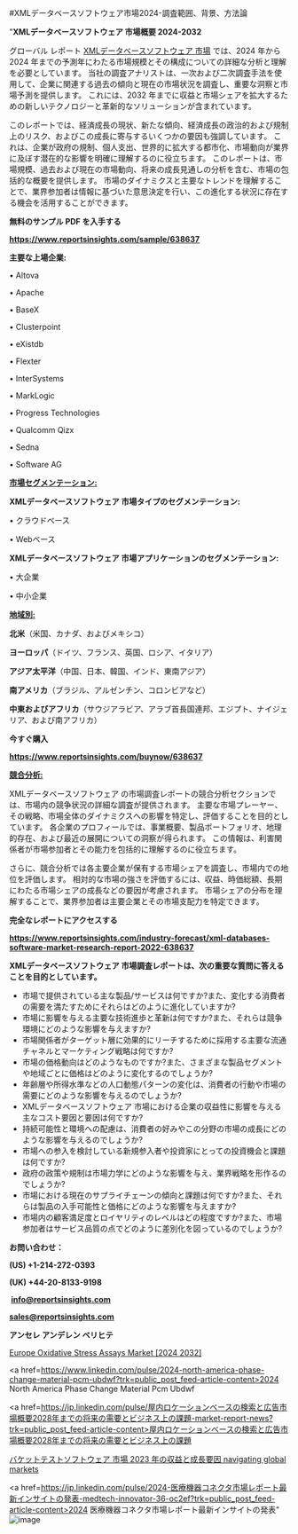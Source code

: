#XMLデータベースソフトウェア市場2024-調査範囲、背景、方法論

"<strong>XMLデータベースソフトウェア 市場概要 2024-2032</strong>

グローバル レポート <a href=https://www.reportsinsights.com/sample/638637>XMLデータベースソフトウェア 市場</a> では、2024 年から 2024 年までの予測年にわたる市場規模とその構成についての詳細な分析と理解を必要としています。 当社の調査アナリストは、一次および二次調査手法を使用して、企業に関連する過去の傾向と現在の市場状況を調査し、重要な洞察と市場予測を提供します。 これには、2032 年までに収益と市場シェアを拡大​​するための新しいテクノロジーと革新的なソリューションが含まれています。

このレポートでは、経済成長の現状、新たな傾向、経済成長の政治的および規制上のリスク、およびこの成長に寄与するいくつかの要因も強調しています。 これは、企業が政府の規制、個人支出、世界的に拡大する都市化、市場動向が業界に及ぼす潜在的な影響を明確に理解するのに役立ちます。 このレポートは、市場規模、過去および現在の市場動向、将来の成長見通しの分析を含む、市場の包括的な概要を提供します。 市場のダイナミクスと主要なトレンドを理解することで、業界参加者は情報に基づいた意思決定を行い、この進化する状況に存在する機会を活用することができます。

<strong><b>無料のサンプル PDF を入手する</b></strong>

<a href=https://www.reportsinsights.com/sample/638637><strong><u>https://www.reportsinsights.com/sample/638637</u></strong></a>

<strong>主要な上場企業:</strong>

• Altova

• Apache

• BaseX

• Clusterpoint

• eXistdb

• Flexter

• InterSystems

• MarkLogic

• Progress Technologies

• Qualcomm Qizx

• Sedna

• Software AG

<strong><u>市場セグメンテーション</u></strong><strong><u>:</u></strong>

<strong>XMLデータベースソフトウェア 市場タイプのセグメンテーション:</strong>

• クラウドベース

• Webベース

<strong>XMLデータベースソフトウェア 市場アプリケーションのセグメンテーション:</strong>

• 大企業

• 中小企業

<strong><u>地域別</u></strong><strong><u>:</u></strong>

<strong>北米</strong>（米国、カナダ、およびメキシコ）

<strong>ヨーロッパ</strong>（ドイツ、フランス、英国、ロシア、イタリア）

<strong>アジア太平洋</strong>（中国、日本、韓国、インド、東南アジア）

<strong>南アメリカ</strong>（ブラジル、アルゼンチン、コロンビアなど）

<strong>中東およびアフリカ</strong>（サウジアラビア、アラブ首長国連邦、エジプト、ナイジェリア、および南アフリカ）

<strong>今すぐ購入</strong>

<a href=https://www.reportsinsights.com/buynow/638637><strong><u>https://www.reportsinsights.com/buynow/638637</u></strong></a>

<strong><u>競合分析:</u></strong>

XMLデータベースソフトウェア の市場調査レポートの競合分析セクションでは、市場内の競争状況の詳細な調査が提供されます。 主要な市場プレーヤー、その戦略、市場全体のダイナミクスへの影響を特定し、評価することを目的としています。 各企業のプロフィールでは、事業概要、製品ポートフォリオ、地理的存在、および最近の展開についての洞察が得られます。 この情報は、利害関係者が市場参加者とその能力を包括的に理解するのに役立ちます。

さらに、競合分析では各主要企業が保有する市場シェアを調査し、市場内での地位を評価します。 相対的な市場の強さを評価するには、収益、時価総額、長期にわたる市場シェアの成長などの要因が考慮されます。 市場シェアの分布を理解することで、業界参加者は主要企業とその市場支配力を特定できます。

<strong>完全なレポートにアクセスする</strong>

<a href=https://www.reportsinsights.com/industry-forecast/xml-databases-software-market-research-report-2022-638637><strong><u><b>https://www.reportsinsights.com/industry-forecast/xml-databases-software-market-research-report-2022-638637</b></u></strong></a>

<strong><b>XMLデータベースソフトウェア 市場調査レポートは、次の重要な質問に答えることを目的としています。</b></strong>
<ul>
  <li>市場で提供されている主な製品/サービスは何ですか?また、変化する消費者の需要を満たすためにそれらはどのように進化していますか?</li>
  <li>市場に影響を与える主要な技術進歩と革新は何ですか?また、それらは競争環境にどのような影響を与えますか?</li>
  <li>市場関係者がターゲット層に効果的にリーチするために採用する主要な流通チャネルとマーケティング戦略は何ですか?</li>
  <li>市場の価格動向はどのようなものですか?また、さまざまな製品セグメントや地域ごとに価格はどのように変化するのでしょうか?</li>
  <li>年齢層や所得水準などの人口動態パターンの変化は、消費者の行動や市場の需要にどのような影響を与えるのでしょうか?</li>
  <li>XMLデータベースソフトウェア 市場における企業の収益性に影響を与える主なコスト要因と要因は何ですか?</li>
  <li>持続可能性と環境への配慮は、消費者の好みやこの分野の市場の成長にどのような影響を与えるのでしょうか?</li>
  <li>市場への参入を検討している新規参入者や投資家にとっての投資機会と課題は何ですか?</li>
  <li>政府の政策や規制は市場力学にどのような影響を与え、業界戦略を形作るのでしょうか?</li>
  <li>市場における現在のサプライチェーンの傾向と課題は何ですか?また、それらは製品の入手可能性と価格にどのような影響を与えますか?</li>
  <li>市場内の顧客満足度とロイヤリティのレベルはどの程度ですか?また、市場参加者はサービス品質の点でどのように差別化を図っているのでしょうか?</li>
</ul>
<strong>お問い合わせ：</strong>

<strong>(US) +1-214-272-0393</strong>

<strong>(UK) +44-20-8133-9198</strong>

<strong> </strong><a href=info@reportsinsights.com><strong><u>info@reportsinsights.com</u></strong></a>

<a href=sales@reportsinsights.com><strong><u>sales@reportsinsights.com</u></strong></a>

<strong>アンセレ アンデレン ベリヒテ</strong>

<a href=https://www.linkedin.com/pulse/europe-oxidative-stress-assays-markets-strategic-ahhgf/>Europe Oxidative Stress Assays Market [2024 2032]</a>

<a href=https://www.linkedin.com/pulse/2024-north-america-phase-change-material-pcm-ubdwf?trk=public_post_feed-article-content>2024 North America Phase Change Material Pcm Ubdwf</a>

<a href=https://jp.linkedin.com/pulse/屋内ロケーションベースの検索と広告市場概要2028年までの将来の需要とビジネス上の課題-market-report-news?trk=public_post_feed-article-content>屋内ロケーションベースの検索と広告市場概要2028年までの将来の需要とビジネス上の課題</a>

<a href=https://www.linkedin.com/pulse/バケットテストソフトウェア-市場-2023-年の収益と成長要因-navigating-global-markets/>バケットテストソフトウェア 市場 2023 年の収益と成長要因 navigating global markets</a>

<a href=https://jp.linkedin.com/pulse/2024-医療機器コネクタ市場レポート最新インサイトの発表-medtech-innovator-36-oc2ef?trk=public_post_feed-article-content>2024 医療機器コネクタ市場レポート最新インサイトの発表</a>"
![image](https://github.com/aakesh123242/RIMarket/assets/158431203/2b9a0586-36b2-4656-b224-4e239036e90d)
